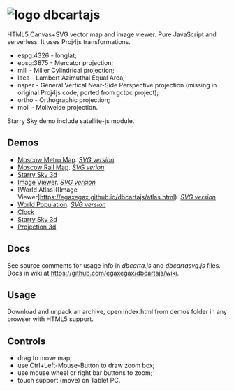 ![logo](https://raw.githubusercontent.com/egaxegax/dbcartajs/master/img/fav.svg)
dbcartajs
===========

HTML5 Canvas+SVG vector map and image viewer. Pure JavaScript and serverless.
It uses Proj4js transformations.

 * espg:4326 - longlat;
 * epsg:3875 - Mercator projection;
 * mill - Miller Cylindrical projection;
 * laea - Lambert Azimuthal Equal Area;
 * nsper - General Vertical Near-Side Perspective projection (missing in original Proj4js code, ported from gctpc project);
 * ortho - Orthographic projection;
 * moll - Mollweide projection.

Starry Sky demo include satellite-js module.<br>

## Demos

* [Moscow Metro Map](https://egaxegax.github.io/dbcartajs/mosmetro.html). [*SVG version*](https://egaxegax.github.io/dbcartajs/svg/mosmetro.html)
* [Moscow Rail Map](https://egaxegax.github.io/dbcartajs/mosrails.html). [*SVG verion*](https://egaxegax.github.io/dbcartajs/svg/mosrails.html)
* [Starry Sky 3d](https://egaxegax.github.io/dbcartajs/starry.html)
* [Image Viewer](https://egaxegax.github.io/dbcartajs/imgviewer.html). [*SVG version*](https://egaxegax.github.io/dbcartajs/imgviewer.html)
* [World Atlas]([Image Viewer]https://egaxegax.github.io/dbcartajs/atlas.html). [*SVG version*](https://egaxegax.github.io/dbcartajs/svg/atlas.html)
* [World Population](https://egaxegax.github.io/dbcartajs/usemap.html). [*SVG version*](https://egaxegax.github.io/dbcartajs/svg/usemap.html)
* [Clock](https://egaxegax.github.io/dbcartajs/svg/clock.html)
* [Starry Sky 3d](https://egaxegax.github.io/dbcartajs/sky3d.html)
* [Projection 3d](https://egaxegax.github.io/dbcartajs/map3d.html)

## Docs

See source comments for usage info in *dbcarta.js* and *dbcartasvg.js* files.<br>
Docs in wiki at https://github.com/egaxegax/dbcartajs/wiki.

## Usage

Download and unpack an archive, open index.html from demos folder in any browser with HTML5 support.

## Controls

 * drag to move map;
 * use Ctrl+Left-Mouse-Button to draw zoom box;
 * use mouse wheel or right bar buttons to zoom;
 * touch support (move) on Tablet PC.

